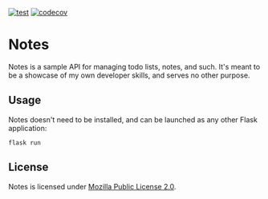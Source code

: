 [![test](https://github.com/wenaught/notes/actions/workflows/test.yml/badge.svg)](https://github.com/wenaught/notes/actions/workflows/test.yml) [![codecov](https://codecov.io/gh/wenaught/notes/branch/development/graph/badge.svg?token=X22TKAHMA4)](https://codecov.io/gh/wenaught/notes)

# Notes

Notes is a sample API for managing todo lists, notes, and such.
It's meant to be a showcase of my own developer skills, and serves
no other purpose.

## Usage

Notes doesn't need to be installed, and can be launched 
as any other Flask application:

```shell
flask run
```

## License

Notes is licensed under [Mozilla Public License 2.0](https://choosealicense.com/licenses/mpl-2.0/).